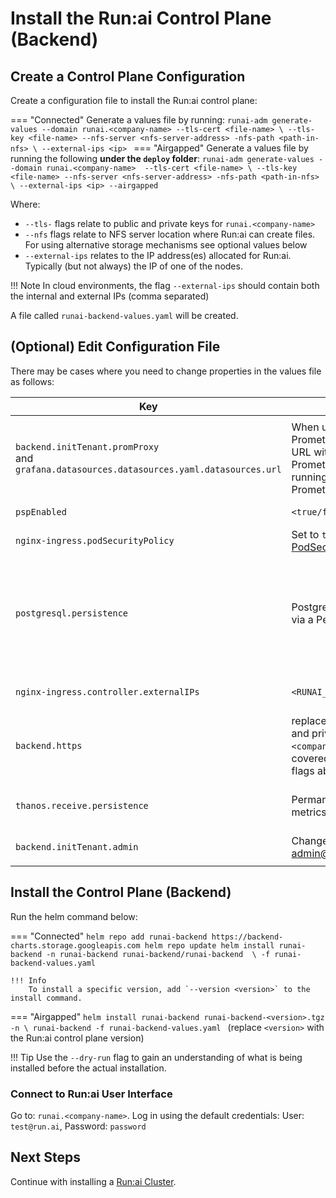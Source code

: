 
# Install the Run:ai Control Plane (Backend) 

## Create a Control Plane Configuration

Create a configuration file to install the Run:ai control plane:

=== "Connected"
    Generate a values file by running:
    ```
    runai-adm generate-values --domain runai.<company-name> --tls-cert <file-name> \
        --tls-key <file-name> --nfs-server <nfs-server-address> -nfs-path <path-in-nfs> \
        --external-ips <ip> 
    ```
=== "Airgapped"
    Generate a values file by running the following __under the `deploy` folder__:
    ```
    runai-adm generate-values --domain runai.<company-name>  --tls-cert <file-name> \
        --tls-key <file-name> --nfs-server <nfs-server-address> -nfs-path <path-in-nfs> \
        --external-ips <ip> --airgapped
    ```

Where:

* `--tls-` flags relate to public and private keys for `runai.<company-name>`
* `--nfs` flags relate to NFS server location where Run:ai can create files. For using alternative storage mechanisms see optional values below 
* `--external-ips` relates to the IP address(es) allocated for Run:ai. Typically (but not always) the IP of one of the nodes. 

!!! Note
    In cloud environments, the flag `--external-ips` should contain both the internal and external IPs (comma separated)


A file called `runai-backend-values.yaml` will be created.

## (Optional) Edit Configuration File

There may be cases where you need to change properties in the values file as follows:

|  Key     |   Change   | Description |
|----------|----------|-------------| 
||||
| `backend.initTenant.promProxy` <br> and <br> `grafana.datasources.datasources.yaml.datasources.url` | When using an existing Promethues service, replace this URL with the URL of the existing Prometheus service (obtain by running `kubectl get svc` on the Prometheus namespace) | Internal URL to Promethues server |
| `pspEnabled` | `<true/false>` | Set to `true` if using [PodSecurityPolicy](https://kubernetes.io/docs/concepts/policy/pod-security-policy/){target=_blank} | 
| `nginx-ingress.podSecurityPolicy` |  Set to `true` if using [PodSecurityPolicy](https://kubernetes.io/docs/concepts/policy/pod-security-policy/){target=_blank} |
| `postgresql.persistence` | PostgreSQL permanent storage via a Persistent Volume.  | You can either use `storageClassName` to create a PV automatically or set `nfs.server` and `nfs.path` to provide the network file storage for the PV. The folder in the path should be pre-created and have full access rights. This key is now covered under the runai-adm flags above |
| `nginx-ingress.controller.externalIPs` | `<RUNAI_IP_ADDRESS>` | IP address allocated for Run:ai. This key is now covered under the runai-adm flags above  |
| `backend.https` | replace `key` and `crt` with public and private keys for `runai.<company-name>`. This key is now covered under the runai-adm flags above|
| `thanos.receive.persistence` | Permanent storage for Run:ai metrics | See Postgresql persistence above. Can use the same location. This key is now covered under the runai-adm flags above |
| `backend.initTenant.admin` | Change password for admin@run.ai | This user is the master Control Plane administrator | 
|<img width=1300/>|||



## Install the Control Plane (Backend)

Run the helm command below:


=== "Connected"
    ```
    helm repo add runai-backend https://backend-charts.storage.googleapis.com
    helm repo update
    helm install runai-backend -n runai-backend runai-backend/runai-backend  \
        -f runai-backend-values.yaml
    ```

    !!! Info
        To install a specific version, add `--version <version>` to the install command.

=== "Airgapped"
    ```
    helm install runai-backend runai-backend-<version>.tgz -n \
        runai-backend -f runai-backend-values.yaml 
    ```
    (replace `<version>` with the Run:ai control plane version)

!!! Tip
    Use the  `--dry-run` flag to gain an understanding of what is being installed before the actual installation. 

### Connect to Run:ai User Interface

Go to: `runai.<company-name>`. Log in using the default credentials: User: `test@run.ai`, Password: `password`
<!-- 
### (Optional) LDAP Configuration

Follow the [LDAP Integration](ldap-integration.md) instructions. -->

## Next Steps

Continue with installing a [Run:ai Cluster](cluster.md).

